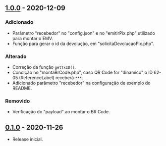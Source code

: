 ## [1.0.0](https://github.com/gerencianet/gn-pix-sdk-php-exemplo/releases/tag/1.0.0) - 2020-12-09

### Adicionado

- Parâmetro "recebedor" no "config.json" e no "emitirPix.php" utilizado para montar o EMV.
- Função para gerar o id da devolução, em "solicitaDevolucaoPix.php".
 
### Alterado
- Correção da função `getTxID()`.
- Condição no "montaBrCode.php", caso QR Code for "dinamico" o ID 62-05 (ReferenceLabel) receberá `***`.
- Adicionado parâmetro "recebedor" na configuração de exemplo do README.
 
### Removido

- Verificação do "payload" ao montar o  BR Code.

## [0.1.0](https://github.com/gerencianet/gn-pix-sdk-php-exemplo/releases/tag/0.1.0) - 2020-11-26

- Release inicial.
